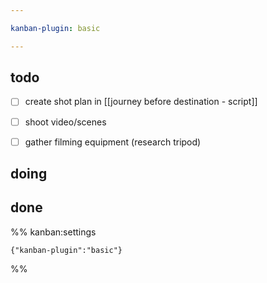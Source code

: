```yaml
---

kanban-plugin: basic

---
```


## todo

- [ ] create shot plan in [[journey before destination - script]]
- [ ] shoot video/scenes
- [ ] gather filming equipment (research tripod)


## doing



## done





%% kanban:settings
```
{"kanban-plugin":"basic"}
```
%%